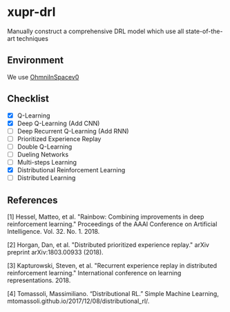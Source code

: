 # xupr-drl
Manually construct a comprehensive DRL model which use all state-of-the-art techniques

## Environment

We use [OhmniInSpacev0](https://github.com/tphanson/tf-agent-labs/tree/c51)

## Checklist
- [x] Q-Learning
- [x] Deep Q-Learning (Add CNN)
- [ ] Deep Recurrent Q-Learning (Add RNN)
- [ ] Prioritized Experience Replay
- [ ] Double Q-Learning
- [ ] Dueling Networks
- [ ] Multi-steps Learning
- [x] Distributional Reinforcement Learning
- [ ] Distributed Learning

## References

[1] Hessel, Matteo, et al. "Rainbow: Combining improvements in deep reinforcement learning." Proceedings of the AAAI Conference on Artificial Intelligence. Vol. 32. No. 1. 2018.

[2] Horgan, Dan, et al. "Distributed prioritized experience replay." arXiv preprint arXiv:1803.00933 (2018).

[3] Kapturowski, Steven, et al. "Recurrent experience replay in distributed reinforcement learning." International conference on learning representations. 2018.

[4] Tomassoli, Massimiliano. “Distributional RL.” Simple Machine Learning, mtomassoli.github.io/2017/12/08/distributional_rl/.